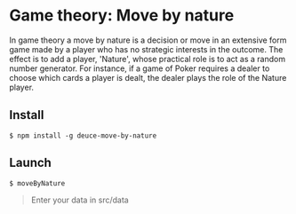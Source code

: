 # Game theory: Move by nature

In game theory a move by nature is a decision or move in an extensive form game made by a player who has no strategic interests in the outcome. The effect is to add a player, 'Nature', whose practical role is to act as a random number generator. For instance, if a game of Poker requires a dealer to choose which cards a player is dealt, the dealer plays the role of the Nature player.

## Install

`$ npm install -g deuce-move-by-nature`

## Launch

`$ moveByNature`

>Enter your data in src/data
